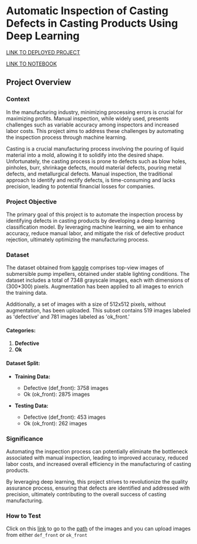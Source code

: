 # Automatic Inspection of Casting Defects in Casting Products Using Deep Learning

[LINK TO DEPLOYED PROJECT](https://casting-quality-prediction.streamlit.app/)

[LINK TO NOTEBOOK](https://drive.google.com/drive/folders/1dUP5XCwuTNkevoLUHHQtbCXezQUJ6N_M?usp=sharing)

## Project Overview

### Context
In the manufacturing industry, minimizing processing errors is crucial for maximizing profits. Manual inspection, while widely used, presents challenges such as variable accuracy among inspectors and increased labor costs. This project aims to address these challenges by automating the inspection process through machine learning.

Casting is a crucial manufacturing process involving the pouring of liquid material into a mold, allowing it to solidify into the desired shape. Unfortunately, the casting process is prone to defects such as blow holes, pinholes, burr, shrinkage defects, mould material defects, pouring metal defects, and metallurgical defects. Manual inspection, the traditional approach to identify and rectify defects, is time-consuming and lacks precision, leading to potential financial losses for companies.

### Project Objective
The primary goal of this project is to automate the inspection process by identifying defects in casting products by developing a deep learning classification model. By leveraging machine learning, we aim to enhance accuracy, reduce manual labor, and mitigate the risk of defective product rejection, ultimately optimizing the manufacturing process.

### Dataset
The dataset obtained from [kaggle](https://www.kaggle.com/datasets/ravirajsinh45/real-life-industrial-dataset-of-casting-product) comprises top-view images of submersible pump impellers, obtained under stable lighting conditions. The dataset includes a total of 7348 grayscale images, each with dimensions of (300*300) pixels. Augmentation has been applied to all images to enrich the training data.

Additionally, a set of images with a size of 512x512 pixels, without augmentation, has been uploaded. This subset contains 519 images labeled as 'defective' and 781 images labeled as 'ok_front.'

#### Categories:
1. **Defective**
2. **Ok**

#### Dataset Split:
- **Training Data:**
  - Defective (def_front): 3758 images
  - Ok (ok_front): 2875 images

- **Testing Data:**
  - Defective (def_front): 453 images
  - Ok (ok_front): 262 images

### Significance
Automating the inspection process can potentially eliminate the bottleneck associated with manual inspection, leading to improved accuracy, reduced labor costs, and increased overall efficiency in the manufacturing of casting products.

By leveraging deep learning, this project strives to revolutionize the quality assurance process, ensuring that defects are identified and addressed with precision, ultimately contributing to the overall success of casting manufacturing.

### How to Test
Click on this [link](https://github.com/AdeyemiTestimony/QualityPrediction/tree/main/archive/casting_data/casting_data/test) to go to the [path](https://github.com/AdeyemiTestimony/QualityPrediction/tree/main/archive/casting_data/casting_data/test) of the images and you can upload images from either `def_front` or `ok_front`
